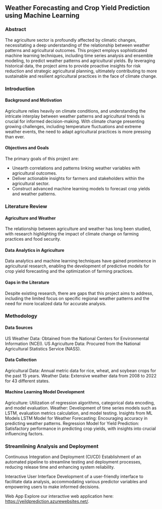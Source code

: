 ## Weather Forecasting and Crop Yield Prediction using Machine Learning
### Abstract
The agriculture sector is profoundly affected by climatic changes, necessitating a deep understanding of the relationship between weather patterns and agricultural outcomes. This project employs sophisticated machine learning techniques, including time series analysis and ensemble modeling, to predict weather patterns and agricultural yields. By leveraging historical data, the project aims to provide proactive insights for risk reduction and strategic agricultural planning, ultimately contributing to more sustainable and resilient agricultural practices in the face of climate change.

### Introduction
#### Background and Motivation
Agriculture relies heavily on climate conditions, and understanding the intricate interplay between weather patterns and agricultural trends is crucial for informed decision-making. With climate change presenting growing challenges, including temperature fluctuations and extreme weather events, the need to adapt agricultural practices is more pressing than ever.

#### Objectives and Goals
The primary goals of this project are:

 - Unearth correlations and patterns linking weather variables with agricultural outcomes.
 - Deliver actionable insights for farmers and stakeholders within the agricultural sector.
 - Construct advanced machine learning models to forecast crop yields and weather patterns.

### Literature Review
#### Agriculture and Weather
The relationship between agriculture and weather has long been studied, with research highlighting the impact of climate change on farming practices and food security.

#### Data Analytics in Agriculture
Data analytics and machine learning techniques have gained prominence in agricultural research, enabling the development of predictive models for crop yield forecasting and the optimization of farming practices.

#### Gaps in the Literature
Despite existing research, there are gaps that this project aims to address, including the limited focus on specific regional weather patterns and the need for more localized data for accurate analysis.

### Methodology
#### Data Sources
US Weather Data: Obtained from the National Centers for Environmental Information (NCEI).
US Agriculture Data: Procured from the National Agricultural Statistics Service (NASS).
#### Data Collection
Agricultural Data: Annual metric data for rice, wheat, and soybean crops for the past 15 years.
Weather Data: Extensive weather data from 2008 to 2022 for 43 different states.

#### Machine Learning Model Development
Agriculture: Utilization of regression algorithms, categorical data encoding, and model evaluation.
Weather: Development of time series models such as LSTM, evaluation metrics calculation, and model testing.
Insights from ML Models
LSTM Model for Weather Forecasting: Encouraging accuracy in predicting weather patterns.
Regression Model for Yield Prediction: Satisfactory performance in predicting crop yields, with insights into crucial influencing factors.
### Streamlining Analysis and Deployment
Continuous Integration and Deployment (CI/CD)
Establishment of an automated pipeline to streamline testing and deployment processes, reducing release time and enhancing system reliability.

Interactive User Interface
Development of a user-friendly interface to facilitate data analysis, accommodating various predictor variables and empowering users to make informed decisions.

Web App
Explore our interactive web application here: https://yeildprediction.azurewebsites.net/.
